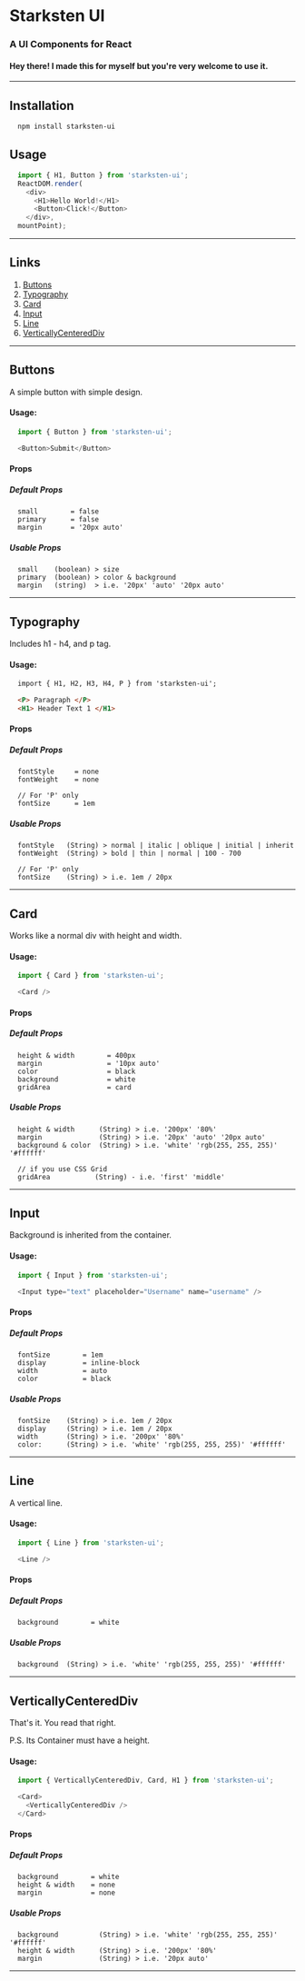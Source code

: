 # Starksten UI

### A UI Components for React

#### Hey there! I made this for myself but you're very welcome to use it.

---

## Installation

```
  npm install starksten-ui
```

## Usage

```javascript
  import { H1, Button } from 'starksten-ui';
  ReactDOM.render(
    <div>
      <H1>Hello World!</H1>
      <Button>Click!</Button>
    </div>,
  mountPoint);
```
---
## Links

1. [Buttons](#buttons)
1. [Typography](#typography)
1. [Card](#card)
1. [Input](#input)
1. [Line](#line)
1. [VerticallyCenteredDiv](#verticallyCenteredDiv)

---

## Buttons

A simple button with simple design.

#### Usage:

```javascript
  import { Button } from 'starksten-ui';

  <Button>Submit</Button>
```

#### Props

##### Default Props

```
  small        = false
  primary      = false
  margin       = '20px auto'
```

##### Usable Props


```
  small    (boolean) > size
  primary  (boolean) > color & background
  margin   (string)  > i.e. '20px' 'auto' '20px auto'
```
---
## Typography

Includes h1 - h4, and p tag.

#### Usage:

```html
  import { H1, H2, H3, H4, P } from 'starksten-ui';

  <P> Paragraph </P>
  <H1> Header Text 1 </H1>
```

#### Props

##### Default Props

```
  fontStyle     = none
  fontWeight    = none

  // For 'P' only
  fontSize      = 1em 
```

##### Usable Props

```
  fontStyle   (String) > normal | italic | oblique | initial | inherit
  fontWeight  (String) > bold | thin | normal | 100 - 700

  // For 'P' only
  fontSize    (String) > i.e. 1em / 20px
```
---

## Card

Works like a normal div with height and width.

#### Usage:
```javascript
  import { Card } from 'starksten-ui';

  <Card />
```

#### Props

##### Default Props

```
  height & width        = 400px
  margin                = '10px auto'
  color                 = black
  background            = white
  gridArea              = card
```

##### Usable Props

```
  height & width      (String) > i.e. '200px' '80%'
  margin              (String) > i.e. '20px' 'auto' '20px auto'
  background & color  (String) > i.e. 'white' 'rgb(255, 255, 255)' '#ffffff'
  
  // if you use CSS Grid
  gridArea           (String) - i.e. 'first' 'middle'
```
---

## Input

Background is inherited from the container.

#### Usage:
```javascript
  import { Input } from 'starksten-ui';

  <Input type="text" placeholder="Username" name="username" />
```

#### Props

##### Default Props

```
  fontSize        = 1em
  display         = inline-block
  width           = auto
  color           = black
```

##### Usable Props

```
  fontSize    (String) > i.e. 1em / 20px
  display     (String) > i.e. 1em / 20px
  width       (String) > i.e. '200px' '80%'
  color:      (String) > i.e. 'white' 'rgb(255, 255, 255)' '#ffffff'
```
---

## Line

A vertical line.

#### Usage:
```javascript
  import { Line } from 'starksten-ui';

  <Line />
```

#### Props

##### Default Props

```
  background        = white
```

##### Usable Props

```
  background  (String) > i.e. 'white' 'rgb(255, 255, 255)' '#ffffff'
```
---

## VerticallyCenteredDiv

That's it. You read that right.

P.S. Its Container must have a height.

#### Usage:
```javascript
  import { VerticallyCenteredDiv, Card, H1 } from 'starksten-ui';

  <Card>
    <VerticallyCenteredDiv />
  </Card>
```

#### Props

##### Default Props

```
  background        = white
  height & width    = none
  margin            = none
```

##### Usable Props

```
  background          (String) > i.e. 'white' 'rgb(255, 255, 255)' '#ffffff'
  height & width      (String) > i.e. '200px' '80%'
  margin              (String) > i.e. '20px auto'
```
---